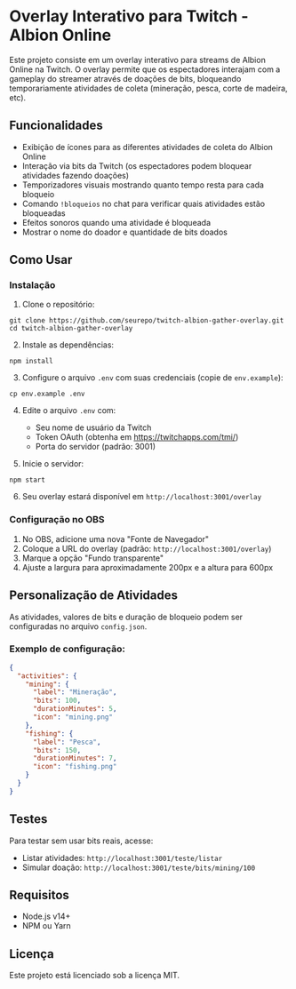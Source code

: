 # Overlay Interativo para Twitch - Albion Online

Este projeto consiste em um overlay interativo para streams de Albion Online na Twitch. O overlay permite que os espectadores interajam com a gameplay do streamer através de doações de bits, bloqueando temporariamente atividades de coleta (mineração, pesca, corte de madeira, etc).

## Funcionalidades

- Exibição de ícones para as diferentes atividades de coleta do Albion Online
- Interação via bits da Twitch (os espectadores podem bloquear atividades fazendo doações)
- Temporizadores visuais mostrando quanto tempo resta para cada bloqueio
- Comando `!bloqueios` no chat para verificar quais atividades estão bloqueadas
- Efeitos sonoros quando uma atividade é bloqueada
- Mostrar o nome do doador e quantidade de bits doados

## Como Usar

### Instalação

1. Clone o repositório:
```
git clone https://github.com/seurepo/twitch-albion-gather-overlay.git
cd twitch-albion-gather-overlay
```

2. Instale as dependências:
```
npm install
```

3. Configure o arquivo `.env` com suas credenciais (copie de `env.example`):
```
cp env.example .env
```

4. Edite o arquivo `.env` com:
   - Seu nome de usuário da Twitch
   - Token OAuth (obtenha em https://twitchapps.com/tmi/)
   - Porta do servidor (padrão: 3001)

5. Inicie o servidor:
```
npm start
```

6. Seu overlay estará disponível em `http://localhost:3001/overlay`

### Configuração no OBS

1. No OBS, adicione uma nova "Fonte de Navegador"
2. Coloque a URL do overlay (padrão: `http://localhost:3001/overlay`)
3. Marque a opção "Fundo transparente"
4. Ajuste a largura para aproximadamente 200px e a altura para 600px

## Personalização de Atividades

As atividades, valores de bits e duração de bloqueio podem ser configuradas no arquivo `config.json`.

### Exemplo de configuração:

```json
{
  "activities": {
    "mining": {
      "label": "Mineração",
      "bits": 100,
      "durationMinutes": 5,
      "icon": "mining.png"
    },
    "fishing": {
      "label": "Pesca",
      "bits": 150,
      "durationMinutes": 7,
      "icon": "fishing.png"
    }
  }
}
```

## Testes

Para testar sem usar bits reais, acesse:

- Listar atividades: `http://localhost:3001/teste/listar`
- Simular doação: `http://localhost:3001/teste/bits/mining/100`

## Requisitos

- Node.js v14+
- NPM ou Yarn

## Licença

Este projeto está licenciado sob a licença MIT. 